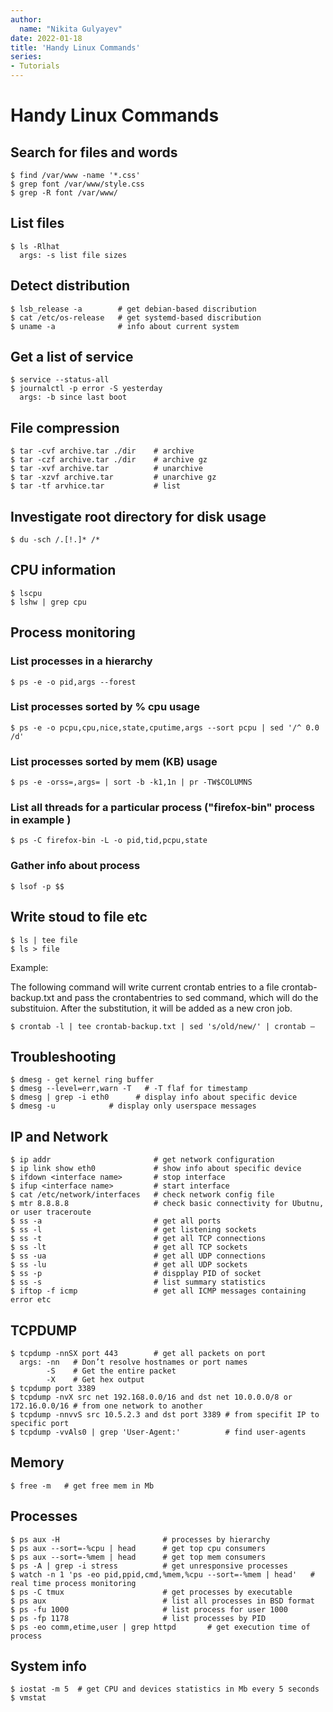 ```yaml
---
author:
  name: "Nikita Gulyayev"
date: 2022-01-18
title: 'Handy Linux Commands'
series:
- Tutorials
---
```


# Handy Linux Commands

## Search for files and words
```
$ find /var/www -name '*.css'
$ grep font /var/www/style.css
$ grep -R font /var/www/
```

## List files
```
$ ls -Rlhat 
  args: -s list file sizes
```

## Detect distribution
```
$ lsb_release -a        # get debian-based discribution
$ cat /etc/os-release   # get systemd-based discribution
$ uname -a              # info about current system
```

## Get a list of service
```
$ service --status-all
$ journalctl -p error -S yesterday
  args: -b since last boot
```

## File compression
```
$ tar -cvf archive.tar ./dir    # archive
$ tar -czf archive.tar ./dir    # archive gz
$ tar -xvf archive.tar          # unarchive
$ tar -xzvf archive.tar         # unarchive gz
$ tar -tf arvhice.tar           # list 
```

## Investigate root directory for disk usage
```
$ du -sch /.[!.]* /*
```

## CPU information
```
$ lscpu
$ lshw | grep cpu
```

## Process monitoring
### List processes in a hierarchy
```
$ ps -e -o pid,args --forest
```

### List processes sorted by % cpu usage
```
$ ps -e -o pcpu,cpu,nice,state,cputime,args --sort pcpu | sed '/^ 0.0 /d'
```

### List processes sorted by mem (KB) usage
```
$ ps -e -orss=,args= | sort -b -k1,1n | pr -TW$COLUMNS
```

### List all threads for a particular process ("firefox-bin" process in example )
```
$ ps -C firefox-bin -L -o pid,tid,pcpu,state
```

### Gather info about process
```
$ lsof -p $$
```

## Write stoud to file etc
```
$ ls | tee file
$ ls > file
```
Example:

The following command will write current crontab entries to a file crontab-backup.txt 
and pass the crontabentries to sed command, which will do the substituion. 
After the substitution, it will be added as a new cron job.
```
$ crontab -l | tee crontab-backup.txt | sed 's/old/new/' | crontab –
```

## Troubleshooting
```
$ dmesg - get kernel ring buffer
$ dmesg --level=err,warn -T   # -T flaf for timestamp
$ dmesg | grep -i eth0      # display info about specific device
$ dmesg -u            # display only userspace messages
```
## IP and Network
```
$ ip addr                       # get network configuration
$ ip link show eth0             # show info about specific device
$ ifdown <interface name>       # stop interface
$ ifup <interface name>         # start interface
$ cat /etc/network/interfaces   # check network config file
$ mtr 8.8.8.8                   # check basic connectivity for Ubutnu, or user traceroute
$ ss -a                         # get all ports
$ ss -l                         # get listening sockets
$ ss -t                         # get all TCP connections
$ ss -lt                        # get all TCP sockets
$ ss -ua                        # get all UDP connections
$ ss -lu                        # get all UDP sockets
$ ss -p                         # dispplay PID of socket
$ ss -s                         # list summary statistics
$ iftop -f icmp                 # get all ICMP messages containing error etc
```

## TCPDUMP
```
$ tcpdump -nnSX port 443        # get all packets on port 
  args: -nn   # Don’t resolve hostnames or port names 
        -S    # Get the entire packet
        -X    # Get hex output
$ tcpdump port 3389
$ tcpdump -nvX src net 192.168.0.0/16 and dst net 10.0.0.0/8 or 172.16.0.0/16 # from one network to another
$ tcpdump -nnvvS src 10.5.2.3 and dst port 3389 # from specifit IP to specific port
$ tcpdump -vvAls0 | grep 'User-Agent:'          # find user-agents
```
## Memory
```
$ free -m   # get free mem in Mb
```

## Processes
```
$ ps aux -H                       # processes by hierarchy
$ ps aux --sort=-%cpu | head      # get top cpu consumers  
$ ps aux --sort=-%mem | head      # get top mem consumers
$ ps -A | grep -i stress          # get unresponsive processes
$ watch -n 1 'ps -eo pid,ppid,cmd,%mem,%cpu --sort=-%mem | head'   # real time process monitoring
$ ps -C tmux                      # get processes by executable
$ ps aux                          # list all processes in BSD format
$ ps -fu 1000                     # list process for user 1000
$ ps -fp 1178                     # list processes by PID
$ ps -eo comm,etime,user | grep httpd       # get execution time of process
```

## System info
```
$ iostat -m 5  # get CPU and devices statistics in Mb every 5 seconds
$ vmstat
```
